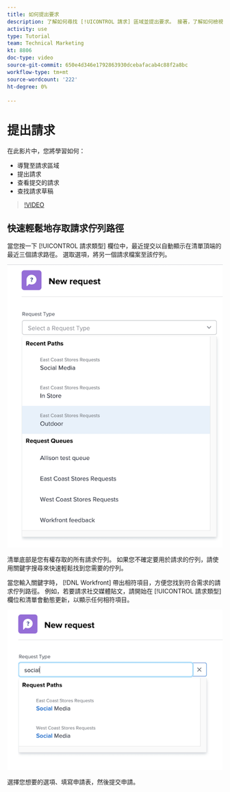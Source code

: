 ```yaml
---
title: 如何提出要求
description: 了解如何尋找 [!UICONTROL 請求] 區域並提出要求。 接著，了解如何檢視提交的請求和草稿請求。
activity: use
type: Tutorial
team: Technical Marketing
kt: 8806
doc-type: video
source-git-commit: 650e4d346e1792863930dcebafacab4c88f2a8bc
workflow-type: tm+mt
source-wordcount: '222'
ht-degree: 0%

---
```


# 提出請求

在此影片中，您將學習如何：

* 導覽至請求區域
* 提出請求
* 查看提交的請求
* 查找請求草稿

>[!VIDEO](https://video.tv.adobe.com/v/336092/?quality=12&learn=on)

## 快速輕鬆地存取請求佇列路徑

當您按一下 [!UICONTROL 請求類型] 欄位中，最近提交以自動顯示在清單頂端的最近三個請求路徑。 選取選項，將另一個請求檔案至該佇列。

![「請求類型」功能表，顯示最近的請求路徑清單](assets/collaborator-fundamentals-1.png)

清單底部是您有權存取的所有請求佇列。 如果您不確定要用於請求的佇列，請使用關鍵字搜尋來快速輕鬆找到您需要的佇列。

當您輸入關鍵字時， [!DNL Workfront] 帶出相符項目，方便您找到符合需求的請求佇列路徑。 例如，若要請求社交媒體貼文，請開始在 [!UICONTROL 請求類型] 欄位和清單會動態更新，以顯示任何相符項目。

![「請求類型」功能表中輸入字詞，用於顯示最近的請求路徑](assets/collaborator-fundamentals-2.png)

選擇您想要的選項、填寫申請表，然後提交申請。

<!---
Learn more
Requests area overview
Create and submit Workfront requests
Guides
Make a work request
--->
